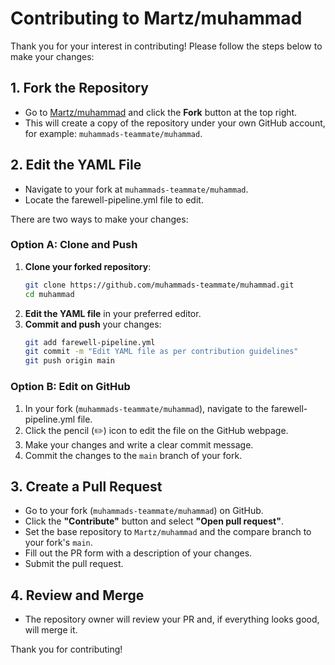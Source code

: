 # Contributing to Martz/muhammad

Thank you for your interest in contributing! Please follow the steps below to make your changes:

## 1. Fork the Repository

- Go to [Martz/muhammad](https://github.com/Martz/muhammad) and click the **Fork** button at the top right.
- This will create a copy of the repository under your own GitHub account, for example: `muhammads-teammate/muhammad`.

## 2. Edit the YAML File

- Navigate to your fork at `muhammads-teammate/muhammad`.
- Locate the farewell-pipeline.yml file to edit.

There are two ways to make your changes:

### Option A: Clone and Push

1. **Clone your forked repository**:
   ```bash
   git clone https://github.com/muhammads-teammate/muhammad.git
   cd muhammad
   ```
2. **Edit the YAML file** in your preferred editor.
3. **Commit and push** your changes:
   ```bash
   git add farewell-pipeline.yml
   git commit -m "Edit YAML file as per contribution guidelines"
   git push origin main
   ```

### Option B: Edit on GitHub

1. In your fork (`muhammads-teammate/muhammad`), navigate to the farewell-pipeline.yml file.
2. Click the pencil (✏️) icon to edit the file on the GitHub webpage.
3. Make your changes and write a clear commit message.
4. Commit the changes to the `main` branch of your fork.

## 3. Create a Pull Request

- Go to your fork (`muhammads-teammate/muhammad`) on GitHub.
- Click the **"Contribute"** button and select **"Open pull request"**.
- Set the base repository to `Martz/muhammad` and the compare branch to your fork's `main`.
- Fill out the PR form with a description of your changes.
- Submit the pull request.

## 4. Review and Merge

- The repository owner will review your PR and, if everything looks good, will merge it.

Thank you for contributing!